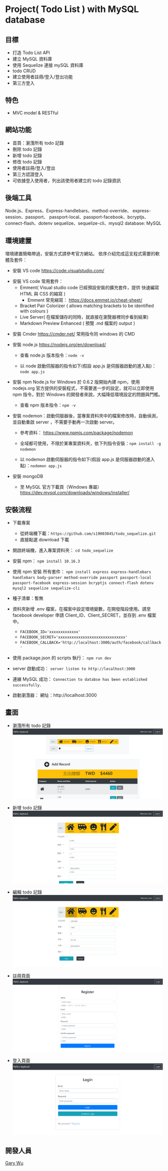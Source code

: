 # Project( Todo List ) with MySQL database

## 目標

- 打造 Todo List API
- 建立 MySQL 資料庫
- 使用 Sequelize 連接 mySQL 資料庫
- todo CRUD
- 建立使用者註冊/登入/登出功能
- 第三方登入

## 特色

- MVC model & RESTful

## 網站功能

- 首頁：瀏灠所有 todo 記錄
- 刪除 todo 記錄
- 新增 todo 記錄
- 修改 todo 記錄
- 使用者註冊/登入/登出
- 第三方認證登入
- 可依據登入使用者，列出該使用者建立的 todo 記錄資訊

## 後端工具

Node.js、Express、Express-handlebars、method-override、
express-session、passport、
passport-local、passport-facebook、bcryptjs、
connect-flash、dotenv
sequelize、sequelize-cli、mysql2
database: MySQL

## 環境建置

環境建置簡略帶過，安裝方式請參考官方網站。
依序介紹完成這支程式需要的軟體及套件：

- 安裝 VS code
  https://code.visualstudio.com/

* 安裝 VS code 常用套件：
  - Emment( Visual studio code 已經預設安裝的擴充套件，提供 快速編寫 HTML 與 CSS 的縮寫 )
    - Emment 常見縮寫： https://docs.emmet.io/cheat-sheet/
  - Bracket Pair Colorizer ( allows matching brackets to be identified with colours )
  - Live Server( 在檔案儲存的同時，就直接在瀏覽器裡同步看到結果)
  - Markdown Preview Enhanced ( 預覽 .md 檔案的 output )

- 安裝 Cmder
  https://cmder.net/
  常用指令同 windows 的 CMD
- 安裝 node.js
  https://nodejs.org/en/download/

  - 查看 node.js 版本指令：`node -v`

  - 以 node 啟動伺服器的指令如下(假設 app.js 是伺服器啟動的進入點)：`node app.js`

- 安裝 npm
  Node.js for Windows 於 0.6.2 版開始內建 npm，使用 nodejs.org 官方提供的安裝程式，不需要進一步的設定，就可以立即使用 npm 指令，對於 Windows 的開發者來說，大幅降低環境設定的問題與門檻。

  - 查看 npm 版本指令：`npm -v`

- 安裝 nodemon：啟動伺服器後，當專案資料夾中的檔案修改時，自動偵測，並自動重啟 server ，不需要手動再一次啟動 server。

  - 參考資料： https://www.npmjs.com/package/nodemon
  - 全域都可使用，不限於某專案資料夾，依下列指令安裝：`npm install -g nodemon`

  - 以 nodemon 啟動伺服器的指令如下(假設 app.js 是伺服器啟動的進入點)：`nodemon app.js`

- 安裝 mongoDB

  - 至 MySQL 官方下載頁（Windows 專屬） https://dev.mysql.com/downloads/windows/installer/

<!-- - 註冊 heroku 及下載 CLI
  - 註冊 heroku 帳號：https://www.heroku.com/home
  - 下載 heroku CLI：https://devcenter.heroku.com/articles/heroku-cli#download-and-install -->

## 安裝流程

- 下載專案
  - 從終端機下載：`https://github.com/s19003045/todo_sequelize.git`
  - 直接點選 download 下載
- 開啟終端機，進入專案資料夾：
  `cd todo_sequelize`
- 安裝 npm：
  `npm install 10.16.3`
- 使用 npm 安裝 所有套件：
  `npm install express express-handlebars handlebars body-parser method-override passport passport-local passport-facebook express-session bcryptjs connect-flash dotenv mysql2 sequelize sequelize-cli`

- 種子清單：暫無

- 資料夾新增 .env 檔案，在檔案中設定環境變數，在開發階段使用。請至 facebook developer 申請 Client_ID、Client_SECRET，並存到 .env 檔案中。

  - `FACEBOOK_ID='xxxxxxxxxxxxx'`
  - `FACEBOOK_SECRET='xxxxxxxxxxxxxxxxxxxxxxxxxxxxxx'`
  - `FACEBOOK_CALLBACK='http://localhost:3000/auth/facebook/callback'`

- 使用 package.json 的 scripts 執行：
  `npm run dev`
- server 啟動成功：
  `server listen to http://localhost:3000`
- 連線 MySQL 成功：
  `Connection to databse has been established successfully.`
- 啟動瀏灠器：
  網址：http://localhost:3000

## 畫面

- 瀏灠所有 todo 記錄
  ![首頁..瀏灠所有 todo 記錄](https://github.com/s19003045/expense-tracker/blob/master/imagesForGithub/index_page.png)

- 新增 todo 記錄
  ![新增 todo 記錄](https://github.com/s19003045/expense-tracker/blob/master/imagesForGithub/newPage.png)

- 編輯 todo 記錄
  ![編輯 todo 記錄](https://github.com/s19003045/expense-tracker/blob/master/imagesForGithub/editPage.png)

- 註冊頁面
  ![註冊頁面](https://github.com/s19003045/expense-tracker/blob/master/imagesForGithub/register.png)

- 登入頁面
  ![登入頁面](https://github.com/s19003045/expense-tracker/blob/master/imagesForGithub/login.png)

## 開發人員

[Gary Wu](https://github.com/s19003045)
